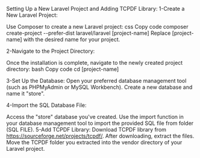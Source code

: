 Setting Up a New Laravel Project and Adding TCPDF Library:
1-Create a New Laravel Project:
  
  Use Composer to create a new Laravel project:
  css
  Copy code
  composer create-project --prefer-dist laravel/laravel [project-name]
  Replace [project-name] with the desired name for your project.

2-Navigate to the Project Directory:

  Once the installation is complete, navigate to the newly created project directory:
  bash
  Copy code
  cd [project-name]

3-Set Up the Database:
  Open your preferred database management tool (such as PHPMyAdmin or MySQL Workbench).
  Create a new database and name it "store".
  
4-Import the SQL Database File:

  Access the "store" database you've created.
  Use the import function in your database management tool to import the provided SQL file from folder (SQL FILE).
5-Add TCPDF Library:
  Download TCPDF library from https://sourceforge.net/projects/tcpdf/.
  After downloading, extract the files.
  Move the TCPDF folder you extracted into the vendor directory of your Laravel project.

